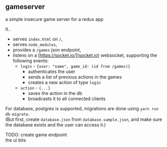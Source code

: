## gameserver

a simple insecure game server for a redux app

It..

* serves `index.html` on `/`,
* serves `node_modules`,
* provides a `/games` json endpoint,
* listens on a [https://socket.io/](socket.io) websocket, supporting the following events:
  * `login` - `{user: "name", game_id: (id from /games)}`
    * authenticates the user
    * sends a list of previous actions in the games
    * creates a new action of type `login`
  * `action` - `{...}`
    * saves the action in the db
    * broadcasts it to all connected clients


For database, postgres is supported, migrations are done using `yarn run db-migrate`.  
(But first, create `database.json` from `database.sample.json`, and make sure the database exists and the user can access it.)


TODO:
  create game endpoint  
  the ui bits
